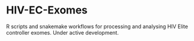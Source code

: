 # HIV-EC-Exomes
R scripts and snakemake workflows for processing and analysing HIV Elite controller exomes. 
Under active development.
